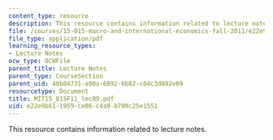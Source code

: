 ```yaml
---
content_type: resource
description: This resource contains information related to lecture notes.
file: /courses/15-015-macro-and-international-economics-fall-2011/e22e9b611959ce06c4a9b700c25e1551_MIT15_015F11_lec09.pdf
file_type: application/pdf
learning_resource_types:
- Lecture Notes
ocw_type: OCWFile
parent_title: Lecture Notes
parent_type: CourseSection
parent_uid: 40b04731-a90a-6892-6b82-c04c3d892e09
resourcetype: Document
title: MIT15_015F11_lec09.pdf
uid: e22e9b61-1959-ce06-c4a9-b700c25e1551
---
```

This resource contains information related to lecture notes.

